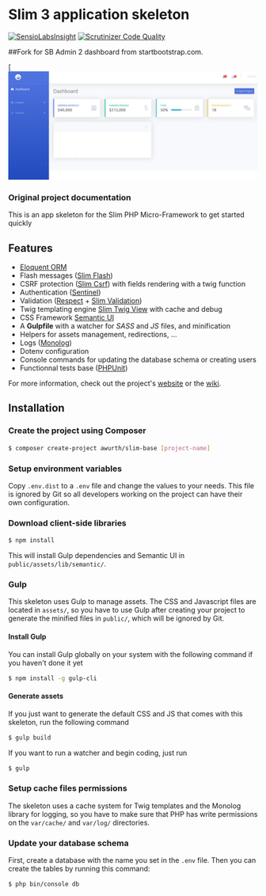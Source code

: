 # Slim 3 application skeleton

[![SensioLabsInsight](https://insight.sensiolabs.com/projects/297ce2e4-166d-45d5-8d11-ae0651a8c7ac/mini.png)](https://insight.sensiolabs.com/projects/297ce2e4-166d-45d5-8d11-ae0651a8c7ac) [![Scrutinizer Code Quality](https://scrutinizer-ci.com/g/awurth/Slim/badges/quality-score.png?b=master)](https://scrutinizer-ci.com/g/awurth/Slim/?branch=master)


##Fork for SB Admin 2 dashboard from startbootstrap.com.

[![Screenshot](https://raw.githubusercontent.com/Webanet-Australia/Slim-Boilerplate/master/screenshot.jpg)


### Original project documentation
This is an app skeleton for the Slim PHP Micro-Framework to get started quickly

## Features
- [Eloquent ORM](https://github.com/illuminate/database)
- Flash messages ([Slim Flash](https://github.com/slimphp/Slim-Flash))
- CSRF protection ([Slim Csrf](https://github.com/slimphp/Slim-Csrf)) with fields rendering with a twig function
- Authentication ([Sentinel](https://github.com/cartalyst/sentinel))
- Validation ([Respect](https://github.com/Respect/Validation) + [Slim Validation](https://github.com/awurth/slim-validation))
- Twig templating engine [Slim Twig View](https://github.com/slimphp/Twig-View) with cache and debug
- CSS Framework [Semantic UI](https://github.com/Semantic-Org/Semantic-UI)
- A **Gulpfile** with a watcher for *SASS* and *JS* files, and minification
- Helpers for assets management, redirections, ...
- Logs ([Monolog](https://github.com/Seldaek/monolog))
- Dotenv configuration
- Console commands for updating the database schema or creating users
- Functionnal tests base ([PHPUnit](https://github.com/sebastianbergmann/phpunit))

For more information, check out the project's [website](http://awurth.fr/doc/boilerplate/slim) or the [wiki](https://github.com/awurth/Slim/wiki).

## Installation
### Create the project using Composer
``` bash
$ composer create-project awurth/slim-base [project-name]
```

### Setup environment variables

Copy `.env.dist` to a `.env` file and change the values to your needs. This file is ignored by Git so all developers working on the project can have their own configuration.

### Download client-side libraries
``` bash
$ npm install
```
This will install Gulp dependencies and Semantic UI in `public/assets/lib/semantic/`.

### Gulp
This skeleton uses Gulp to manage assets. The CSS and Javascript files are located in `assets/`, so you have to use Gulp after creating your project to generate the minified files in `public/`, which will be ignored by Git.

#### Install Gulp
You can install Gulp globally on your system with the following command if you haven't done it yet
``` bash
$ npm install -g gulp-cli
```

#### Generate assets
If you just want to generate the default CSS and JS that comes with this skeleton, run the following command
``` bash
$ gulp build
```

If you want to run a watcher and begin coding, just run
``` bash
$ gulp
```

### Setup cache files permissions
The skeleton uses a cache system for Twig templates and the Monolog library for logging, so you have to make sure that PHP has write permissions on the `var/cache/` and `var/log/` directories.

### Update your database schema
First, create a database with the name you set in the `.env` file. Then you can create the tables by running this command:
``` bash
$ php bin/console db
```
